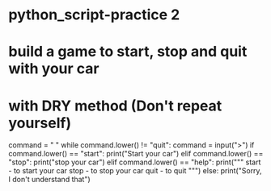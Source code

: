 # python_script-practice 2
# build a game to start, stop and quit with your car 
#  with DRY method (Don't repeat yourself)
command = " "
while command.lower() != "quit":
    command = input(">")
    if command.lower() == "start":
        print("Start your car")
    elif command.lower() == "stop":
        print("stop your car")
    elif command.lower() == "help":
        print("""
        start - to start your car
        stop - to stop your car
        quit - to quit
        """)
    else:
        print("Sorry, I don't understand that")
        
